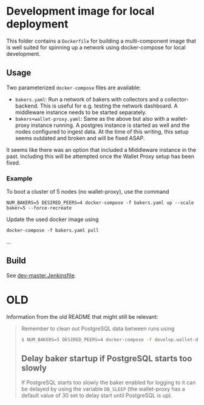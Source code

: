 # Development image for local deployment

This folder contains a `Dockerfile` for building a multi-component image that is well suited for
spinning up a network using docker-compose for local development.

## Usage

Two parameterized `docker-compose` files are available:

- `bakers.yaml`: Run a network of bakers with collectors and a collector-backend.
  This is useful for e.g. testing the network dashboard.
  A middleware instance needs to be started separately.
- `bakers+wallet-proxy.yaml`: Same as the above but also with a wallet-proxy instance running.
  A postgres instance is started as well and the nodes configured to ingest data.
  At the time of this writing, this setup seems outdated and broken and will be fixed ASAP.

It seems like there was an option that included a Middleware instance in the past.
Including this will be attempted once the Wallet Proxy setup has been fixed.

### Example

To boot a cluster of 5 nodes (no wallet-proxy), use the command

```
NUM_BAKERS=5 DESIRED_PEERS=4 docker-compose -f bakers.yaml up --scale baker=5 --force-recreate
```

Update the used docker image using 

```
docker-compose -f bakers.yaml pull
```
...

## Build

See [dev-master.Jenkinsfile](https://gitlab.com/Concordium/concordium-node/-/blob/master/jenkinsfiles/dev-master.Jenkinsfile).

# OLD

Information from the old README that might still be relevant:
 
> Remember to clean out PostgreSQL data between runs using
> ```bash
> $ NUM_BAKERS=5 DESIRED_PEERS=4 docker-compose -f develop.wallet-dev.yml down
> ```
> 
> ## Delay baker startup if PostgreSQL starts too slowly
> If PostgreSQL starts too slowly the baker enabled for logging to it can be delayed by using the variable `DB_SLEEP` (the wallet-proxy has a default value of 30 set to delay start until PostgreSQL is up).
